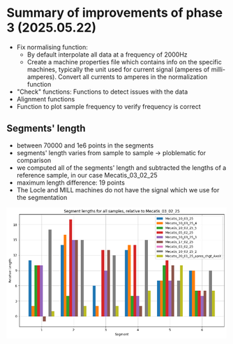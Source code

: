 # Summary of improvements of phase 3 (2025.05.22)

- Fix normalising function:
  - By default interpolate all data at a frequency of 2000Hz
  - Create a machine properties file which contains info on the specific machines, typically the unit used for current signal (amperes of milli-amperes). Convert all currents to amperes in the normalization function
- "Check" functions: Functions to detect issues with the data
- Alignment functions
- Function to plot sample frequency to verify frequency is correct

## Segments' length

- between 70000 and 1e6 points in the segments
- segments' length varies from sample to sample -> ploblematic for comparison
- we computed all of the segments' length and subtracted the lengths of a reference sample, in our case Mecatis_03_02_25
- maximum length difference: 19 points
- The Locle and MILL machines do not have the signal which we use for the segmentation

![./segmentsLength.png](./segmentsLength.png)
